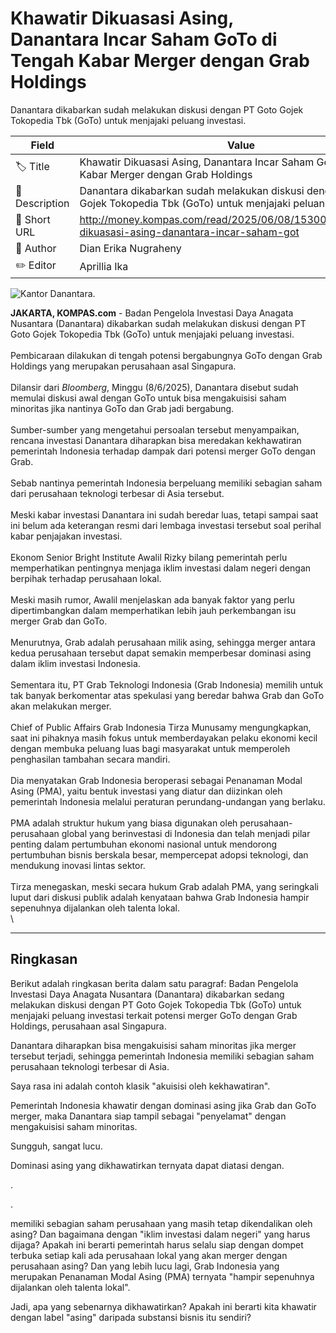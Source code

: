 # Khawatir Dikuasasi Asing, Danantara Incar Saham GoTo di Tengah Kabar Merger dengan Grab Holdings

Danantara dikabarkan sudah melakukan diskusi dengan PT Goto Gojek Tokopedia Tbk (GoTo) untuk menjajaki peluang investasi.

| Field         | Value                                                       |
|---------------|-------------------------------------------------------------|
| 🏷️ Title       | Khawatir Dikuasasi Asing, Danantara Incar Saham GoTo di Tengah Kabar Merger dengan Grab Holdings |
| 📝 Description | Danantara dikabarkan sudah melakukan diskusi dengan PT Goto Gojek Tokopedia Tbk (GoTo) untuk menjajaki peluang investasi. |
| 🔗 Short URL   | http://money.kompas.com/read/2025/06/08/153000426/khawatir-dikuasasi-asing-danantara-incar-saham-got |
| 👤 Author      | Dian Erika Nugraheny |
| ✏️ Editor      | Aprillia Ika |

![Kantor Danantara.](https://asset.kompas.com/crops/_UgCwhb0DDVSkYsVMrulfFrp4CU=/120x89:1080x729/750x500/data/photo/2025/04/29/6810e95b46556.jpeg)

**JAKARTA, KOMPAS.com** - Badan Pengelola Investasi Daya Anagata Nusantara (Danantara) dikabarkan sudah melakukan diskusi dengan PT Goto Gojek Tokopedia Tbk (GoTo) untuk menjajaki peluang investasi.\
\
Pembicaraan dilakukan di tengah potensi bergabungnya GoTo dengan Grab Holdings yang merupakan perusahaan asal Singapura.\
\
Dilansir dari *Bloomberg*, Minggu (8/6/2025), Danantara disebut sudah memulai diskusi awal dengan GoTo untuk bisa mengakuisisi saham minoritas jika nantinya GoTo dan Grab jadi bergabung.\
\
Sumber-sumber yang mengetahui persoalan tersebut menyampaikan, rencana investasi Danantara diharapkan bisa meredakan kekhawatiran pemerintah Indonesia terhadap dampak dari potensi merger GoTo dengan Grab.\
\
Sebab nantinya pemerintah Indonesia berpeluang memiliki sebagian saham dari perusahaan teknologi terbesar di Asia tersebut.\
\
Meski kabar investasi Danantara ini sudah beredar luas, tetapi sampai saat ini belum ada keterangan resmi dari lembaga investasi tersebut soal perihal kabar penjajakan investasi.\
\
Ekonom Senior Bright Institute Awalil Rizky bilang pemerintah perlu memperhatikan pentingnya menjaga iklim investasi dalam negeri dengan berpihak terhadap perusahaan lokal.\
\
Meski masih rumor, Awalil menjelaskan ada banyak faktor yang perlu dipertimbangkan dalam memperhatikan lebih jauh perkembangan isu merger Grab dan GoTo.\
\
Menurutnya, Grab adalah perusahaan milik asing, sehingga merger antara kedua perusahaan tersebut dapat semakin memperbesar dominasi asing dalam iklim investasi Indonesia.\
\
Sementara itu, PT Grab Teknologi Indonesia (Grab Indonesia) memilih untuk tak banyak berkomentar atas spekulasi yang beredar bahwa Grab dan GoTo akan melakukan merger.\
\
Chief of Public Affairs Grab Indonesia Tirza Munusamy mengungkapkan, saat ini pihaknya masih fokus untuk memberdayakan pelaku ekonomi kecil dengan membuka peluang luas bagi masyarakat untuk memperoleh penghasilan tambahan secara mandiri.\
\
Dia menyatakan Grab Indonesia beroperasi sebagai Penanaman Modal Asing (PMA), yaitu bentuk investasi yang diatur dan diizinkan oleh pemerintah Indonesia melalui peraturan perundang-undangan yang berlaku.\
\
PMA adalah struktur hukum yang biasa digunakan oleh perusahaan-perusahaan global yang berinvestasi di Indonesia dan telah menjadi pilar penting dalam pertumbuhan ekonomi nasional untuk mendorong pertumbuhan bisnis berskala besar, mempercepat adopsi teknologi, dan mendukung inovasi lintas sektor.\
\
Tirza menegaskan, meski secara hukum Grab adalah PMA, yang seringkali luput dari diskusi publik adalah kenyataan bahwa Grab Indonesia hampir sepenuhnya dijalankan oleh talenta lokal.\
\

---
## Ringkasan

Berikut adalah ringkasan berita dalam satu paragraf: Badan Pengelola Investasi Daya Anagata Nusantara (Danantara) dikabarkan sedang melakukan diskusi dengan PT Goto Gojek Tokopedia Tbk (GoTo) untuk menjajaki peluang investasi terkait potensi merger GoTo dengan Grab Holdings, perusahaan asal Singapura.

 Danantara diharapkan bisa mengakuisisi saham minoritas jika merger tersebut terjadi, sehingga pemerintah Indonesia memiliki sebagian saham perusahaan teknologi terbesar di Asia.



Saya rasa ini adalah contoh klasik "akuisisi oleh kekhawatiran".

 Pemerintah Indonesia khawatir dengan dominasi asing jika Grab dan GoTo merger, maka Danantara siap tampil sebagai "penyelamat" dengan mengakuisisi saham minoritas.

 Sungguh, sangat lucu.

 Dominasi asing yang dikhawatirkan ternyata dapat diatasi dengan.

.

.

 memiliki sebagian saham perusahaan yang masih tetap dikendalikan oleh asing? Dan bagaimana dengan "iklim investasi dalam negeri" yang harus dijaga? Apakah ini berarti pemerintah harus selalu siap dengan dompet terbuka setiap kali ada perusahaan lokal yang akan merger dengan perusahaan asing? Dan yang lebih lucu lagi, Grab Indonesia yang merupakan Penanaman Modal Asing (PMA) ternyata "hampir sepenuhnya dijalankan oleh talenta lokal".

 Jadi, apa yang sebenarnya dikhawatirkan? Apakah ini berarti kita khawatir dengan label "asing" daripada substansi bisnis itu sendiri?
